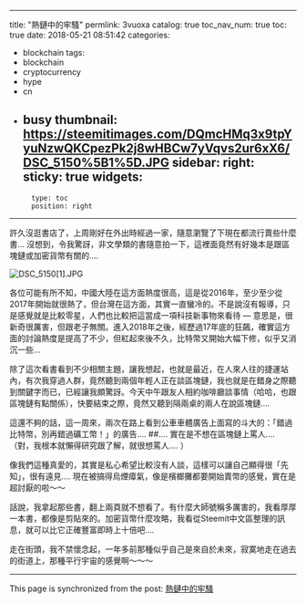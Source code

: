 
---
title: "熱鏈中的牢騷"
permlink: 3vuoxa
catalog: true
toc_nav_num: true
toc: true
date: 2018-05-21 08:51:42
categories:
- blockchain
tags:
- blockchain
- cryptocurrency
- hype
- cn
- busy
thumbnail: https://steemitimages.com/DQmcHMq3x9tpYyuNzwQKCpezPk2j8wHBCw7yVqvs2ur6xX6/DSC_5150%5B1%5D.JPG
sidebar:
    right:
        sticky: true
widgets:
    -
        type: toc
        position: right
---


許久沒逛書店了，上周剛好在外出時經過一家，隨意瀏覽了下現在都流行賣些什麼書... 沒想到，令我驚訝，非文學類的書隨意拍一下，這裡面竟然有好幾本是跟區塊鏈或加密貨幣有關的.... 

![DSC_5150[1].JPG](https://steemitimages.com/DQmcHMq3x9tpYyuNzwQKCpezPk2j8wHBCw7yVqvs2ur6xX6/DSC_5150%5B1%5D.JPG)

各位可能有所不知，中國大陸在這方面熱度很高，這是從2016年，至少至少從2017年開始就很熱了，但台灣在這方面，其實一直蠻冷的。不是說沒有報導，只是感覺就是比較零星，人們也比較把這當成一項科技新事物來看待 — 意思是，很新奇很厲害，但跟老子無關。進入2018年之後，經歷過17年底的狂飆，確實這方面的討論熱度是提高了不少，但紅起來後不久，比特幣又開始大幅下修，似乎又消沉一些...

除了這次看書看到不少相關主題，讓我想起，也就是最近，在人來人往的捷運站內，有次我穿過人群，竟然聽到兩個年輕人正在談區塊鏈，我也就是在錯身之際聽到關鍵字而已，已經讓我頗驚訝。今天中午跟友人相約咖啡廳談事情（哈哈，也跟區塊鏈有點關係），快要結束之際，竟然又聽到隔兩桌的兩人在說區塊鏈.... 

這還不夠的話，這一周來，兩次在路上看到公車車體廣告上面寫的斗大的：「錯過比特幣，別再錯過礦工幣！」的廣告.... #$%#@&#$#.... 實在是不想在區塊鏈上罵人.... （對，我根本就懶得研究跟了解，就很想罵人.... ）

像我們這種真愛的，其實是私心希望比較沒有人談，這樣可以讓自己顯得很「先知」，很有遠見.... 現在被搞得烏煙瘴氣，像是檳榔攤都要開始賣幣的感覺，實在是超討厭的啦～～

話說，我拿起那些書，翻上兩頁就不想看了。有什麼大師號稱多厲害的，我看厚厚一本書，都像是剪貼來的。加密貨幣什麼攻略，我看從Steemit中文區整理的訊息，就可以比它正確豐富即時上十倍吧.... 

走在街頭，我不禁懷念起，一年多前那種似乎自己是來自於未來，寂寞地走在過去的街道上，那種平行宇宙的感覺啊～～～



- - -

This page is synchronized from the post: [熱鏈中的牢騷](https://steemit.com/@deanliu/3vuoxa)
